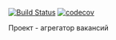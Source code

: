 [![Build Status](https://travis-ci.org/iudini/job4j_grabber.svg?branch=master)](https://travis-ci.org/iudini/job4j_grabber)
[![codecov](https://codecov.io/gh/iudini/job4j_grabber/branch/master/graph/badge.svg?token=O05VQE11YA)](https://codecov.io/gh/iudini/job4j_grabber)

Проект - агрегатор вакансий